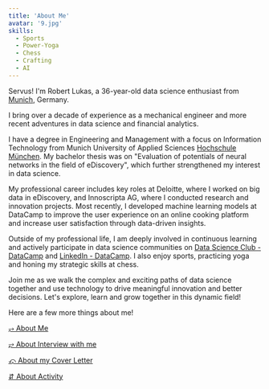 ```yaml
---
title: 'About Me'
avatar: '9.jpg'
skills:
  - Sports
  - Power-Yoga
  - Chess
  - Crafting
  - AI
---
```


Servus! I'm Robert Lukas, a 36-year-old data science enthusiast from [Munich](https://stadt.muenchen.de/rathaus.html), Germany.

I bring over a decade of experience as a mechanical engineer and more recent adventures in data science and financial analytics.

I have a degree in Engineering and Management with a focus on Information Technology from Munich University of Applied Sciences [Hochschule München](https://www.hm.edu/). My bachelor thesis was on "Evaluation of potentials of neural networks in the field of eDiscovery", which further strengthened my interest in data science.

My professional career includes key roles at Deloitte, where I worked on big data in eDiscovery, and Innoscripta AG, where I conducted research and innovation projects. Most recently, I developed machine learning models at DataCamp to improve the user experience on an online cooking platform and increase user satisfaction through data-driven insights.

Outside of my professional life, I am deeply involved in continuous learning and actively participate in data science communities on [Data Science Club - DataCamp](https://dccertified.datacamp.com/) and [LinkedIn - DataCamp](https://www.linkedin.com/school/datacampinc/). I also enjoy sports, practicing yoga and honing my strategic skills at chess.

Join me as we walk the complex and exciting paths of data science together and use technology to drive meaningful innovation and better decisions. Let's explore, learn and grow together in this dynamic field!

Here are a few more things about me!

[&#10565; About Me](/interview/Summary-data)

[&#10562; About Interview with me](/interview)

[&#10557; About my Cover Letter](/interview/Cover-Letter)

[&#8693; About Activity](/activity)
